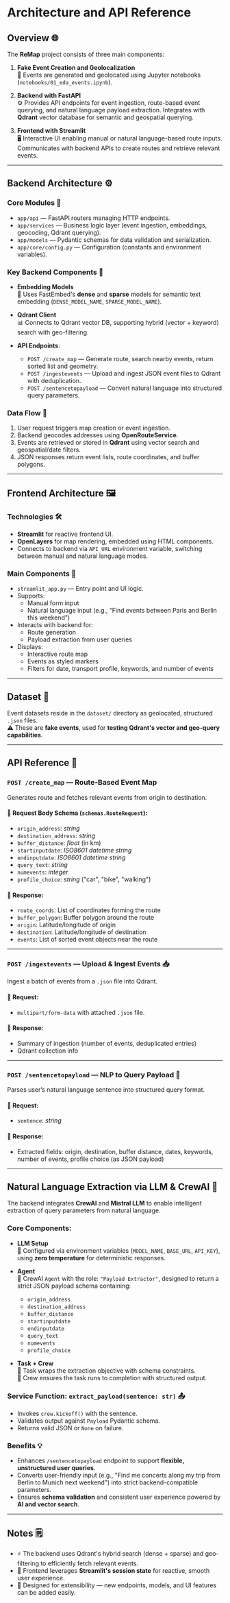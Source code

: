 # Architecture and API Reference

## Overview 🌐

The **ReMap** project consists of three main components:

1. **Fake Event Creation and Geolocalization**  
   📍 Events are generated and geolocated using Jupyter notebooks (`notebooks/01_eda_events.ipynb`).

2. **Backend with FastAPI**  
   ⚙️ Provides API endpoints for event ingestion, route-based event querying, and natural language payload extraction. Integrates with **Qdrant** vector database for semantic and geospatial querying.

3. **Frontend with Streamlit**  
   🖥️ Interactive UI enabling manual or natural language-based route inputs. Communicates with backend APIs to create routes and retrieve relevant events.

---

## Backend Architecture ⚙️

### Core Modules 🧱

- `app/api` — FastAPI routers managing HTTP endpoints.
- `app/services` — Business logic layer (event ingestion, embeddings, geocoding, Qdrant querying).
- `app/models` — Pydantic schemas for data validation and serialization.
- `app/core/config.py` — Configuration (constants and environment variables).

### Key Backend Components 🧩

- **Embedding Models**  
  🧠 Uses FastEmbed's **dense** and **sparse** models for semantic text embedding (`DENSE_MODEL_NAME`, `SPARSE_MODEL_NAME`).

- **Qdrant Client**  
  📊 Connects to Qdrant vector DB, supporting hybrid (vector + keyword) search with geo-filtering.

- **API Endpoints**:

  - `POST /create_map` — Generate route, search nearby events, return sorted list and geometry.  
  - `POST /ingestevents` — Upload and ingest JSON event files to Qdrant with deduplication.  
  - `POST /sentencetopayload` — Convert natural language into structured query parameters.

### Data Flow 🔄

1. User request triggers map creation or event ingestion.
2. Backend geocodes addresses using **OpenRouteService**.
3. Events are retrieved or stored in **Qdrant** using vector search and geospatial/date filters.
4. JSON responses return event lists, route coordinates, and buffer polygons.

---

## Frontend Architecture 🖼️

### Technologies 🛠️

- **Streamlit** for reactive frontend UI.  
- **OpenLayers** for map rendering, embedded using HTML components.  
- Connects to backend via `API_URL` environment variable, switching between manual and natural language modes.

### Main Components 🔧

- `streamlit_app.py` — Entry point and UI logic.  
- Supports:
  - Manual form input
  - Natural language input (e.g., “Find events between Paris and Berlin this weekend”)
- Interacts with backend for:
  - Route generation
  - Payload extraction from user queries
- Displays:
  - Interactive route map
  - Events as styled markers
  - Filters for date, transport profile, keywords, and number of events

---

## Dataset 📂

Event datasets reside in the `dataset/` directory as geolocated, structured `.json` files.  
⚠️ These are **fake events**, used for **testing Qdrant's vector and geo-query capabilities**.

---

## API Reference 📡

### `POST /create_map` — Route-Based Event Map

Generates route and fetches relevant events from origin to destination.

#### 🔸 Request Body Schema (`schemas.RouteRequest`):

- `origin_address`: *string*  
- `destination_address`: *string*  
- `buffer_distance`: *float* (in km)  
- `startinputdate`: *ISO8601 datetime string*  
- `endinputdate`: *ISO8601 datetime string*  
- `query_text`: *string*  
- `numevents`: *integer*  
- `profile_choice`: *string* ("car", "bike", "walking")

#### 🔹 Response:

- `route_coords`: List of coordinates forming the route  
- `buffer_polygon`: Buffer polygon around the route  
- `origin`: Latitude/longitude of origin  
- `destination`: Latitude/longitude of destination  
- `events`: List of sorted event objects near the route

---

### `POST /ingestevents` — Upload & Ingest Events 📥

Ingest a batch of events from a `.json` file into Qdrant.

#### 🔸 Request:

- `multipart/form-data` with attached `.json` file.

#### 🔹 Response:

- Summary of ingestion (number of events, deduplicated entries)  
- Qdrant collection info

---

### `POST /sentencetopayload` — NLP to Query Payload 📝

Parses user’s natural language sentence into structured query format.

#### 🔸 Request:

- `sentence`: *string*

#### 🔹 Response:

- Extracted fields: origin, destination, buffer distance, dates, keywords, number of events, profile choice (as JSON payload)

---

## Natural Language Extraction via LLM & CrewAI 🧠

The backend integrates **CrewAI** and **Mistral LLM** to enable intelligent extraction of query parameters from natural language.

### Core Components:

- **LLM Setup**  
  🤖 Configured via environment variables (`MODEL_NAME`, `BASE_URL`, `API_KEY`), using **zero temperature** for deterministic responses.

- **Agent**  
  🎯 CrewAI `Agent` with the role: `"Payload Extractor"`, designed to return a strict JSON payload schema containing:

  - `origin_address`  
  - `destination_address`  
  - `buffer_distance`  
  - `startinputdate`  
  - `endinputdate`  
  - `query_text`  
  - `numevents`  
  - `profile_choice`

- **Task + Crew**  
  🧩 Task wraps the extraction objective with schema constraints.  
  👥 Crew ensures the task runs to completion with structured output.

### Service Function: `extract_payload(sentence: str)` 📤

- Invokes `crew.kickoff()` with the sentence.
- Validates output against `Payload` Pydantic schema.
- Returns valid JSON or `None` on failure.

### Benefits 💡

- Enhances `/sentencetopayload` endpoint to support **flexible, unstructured user queries**.
- Converts user-friendly input (e.g., "Find me concerts along my trip from Berlin to Munich next weekend") into strict backend-compatible parameters.
- Ensures **schema validation** and consistent user experience powered by **AI and vector search**.

---

## Notes 🗒️

- ⚡ The backend uses Qdrant's hybrid search (dense + sparse) and geo-filtering to efficiently fetch relevant events.
- 🧩 Frontend leverages **Streamlit's session state** for reactive, smooth user experience.
- 🧱 Designed for extensibility — new endpoints, models, and UI features can be added easily.

